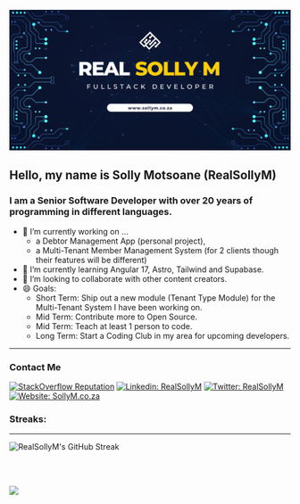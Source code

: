 <a href="https://sollym.co.za" target="_blank"><img src="./assets/realsollym.png" alt="Real Solly M Github header image" /></a>

## Hello, my name is Solly Motsoane (RealSollyM)

### I am a Senior Software Developer with over 20 years of programming in different languages.

- 🔭 I’m currently working on ...
  - a Debtor Management App (personal project),
  - a Multi-Tenant Member Management System (for 2 clients though their features will be different)
- 🌱 I’m currently learning Angular 17, Astro, Tailwind and Supabase.
- 👯 I’m looking to collaborate with other content creators.
- 😄 Goals:
  - Short Term: Ship out a new module (Tenant Type Module) for the Multi-Tenant System I have been working on.
  - Mid Term: Contribute more to Open Source.
  - Mid Term: Teach at least 1 person to code.
  - Long Term: Start a Coding Club in my area for upcoming developers.

---

### Contact Me

[![StackOverflow Reputation](https://img.shields.io/badge/stackoverflow-1510-orange?label=STACKOVERFLOW&logo=STACKOVERFLOW&style=for-the-badge)][stackoverflow]
[![Linkedin: RealSollyM](https://img.shields.io/badge/CONNECT-500%2B-blue?style=for-the-badge&logo=Linkedin&link=https://www.linkedin.com/in/RealSollyM/)][linkedin]
[![Twitter: RealSollyM](https://img.shields.io/twitter/follow/realsollym?color=blue&label=%40realsollym&logo=twitter&logoColor=white&style=for-the-badge)][twitter]
[![Website: SollyM.co.za](https://img.shields.io/website?style=for-the-badge&url=https://www.sollym.co.za)][website]

### Streaks:
---
![RealSollyM's GitHub Streak](http://github-readme-streak-stats.herokuapp.com?user=RealSollyM&theme=midnight-purple&date_format=j%20M%20Y)

<br /><br />

[website]: https://sollym.co.za
[stackoverflow]: https://stackoverflow.com/users/1168597/realsollym
[linkedin]: https://za.linkedin.com/in/realsollym
[telegram]: https:/t.me/realsollym
[twitter]: https://twitter.com/RealSollyM
[facebook]: https://facebook.com/RealSollyM
[instagram]: https://www.instagram.com/RealSollyM
[github]: https://www.github.com/RealSollyM
[twitter]: https://twitter.com/RealSollyM

![](https://hit.yhype.me/github/profile?user_id=12409199)

<!--
**RealSollyM/RealSollyM** is a ✨ _special_ ✨ repository because its `README.md` (this file) appears on your GitHub profile.

Here are some ideas to get you started:

- 🔭 I’m currently working on ...
- 🌱 I’m currently learning ...
- 👯 I’m looking to collaborate on ...
- 🤔 I’m looking for help with ...
- 💬 Ask me about ...
- 📫 How to reach me: ...
- 😄 Pronouns: ...
- ⚡ Fun fact: ...
-->
